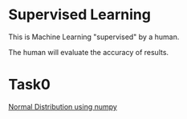 # Supervised Learning

This is Machine Learning "supervised" by a human.

The human will evaluate the accuracy of results.

# Task0

[Normal Distribution using numpy](https://numpy.org/doc/stable/reference/random/generated/numpy.random.normal.html)
